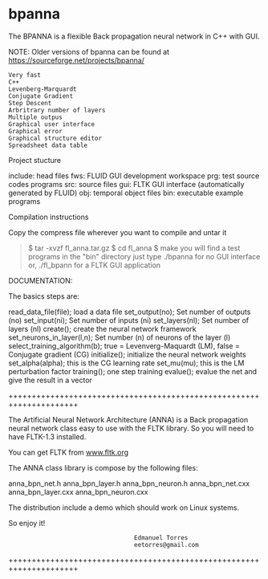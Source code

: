 # bpanna
The BPANNA is a flexible Back propagation neural network in C++ with GUI.

NOTE: Older versions of bpanna can be found at https://sourceforge.net/projects/bpanna/

    Very fast
    C++
    Levenberg-Marquardt
    Conjugate Gradient
    Step Descent
    Arbritrary number of layers
    Multiple outpus
    Graphical user interface
    Graphical error
    Graphical structure editor
    Spreadsheet data table


Project stucture

 include: head files
 fws:     FLUID GUI development workspace
 prg:     test source codes  programs
 src:     source files
 gui:     FLTK GUI interface (automatically generated by FLUID)
 obj:     temporal object files
 bin:     executable example programs


Compilation instructions

 Copy the compress file wherever you want to compile and untar it
 > $ tar -xvzf fl_anna.tar.gz
 > $ cd fl_anna
 > $ make
 you will find a test programs in the "bin" directory
 just type
 > ./bpanna
for no GUI interface or,
 > ./fl_bpann
 for a FLTK GUI application

DOCUMENTATION:

 The basics steps are:

 read_data_file(file);          load a data file
 set_output(no);                Set number of outputs (no)
 set_input(ni);                 Set number of inputs (ni)
 set_layers(nl);                Set number of layers (nl)
 create();                      create the neural network framework
 set_neurons_in_layer(l,n);     Set number (n) of neurons of the layer (l)
 select_training_algorithm(b);  true = Levenverg-Maquardt (LM),
                                false = Conjugate gradient (CG)
 initialize();                  initialize the neural network weights
 set_alpha(alpha);              this is the CG learning rate
 set_mu(mu);                    this is the LM perturbation factor
 training();                    one step training
 evalue();                      evalue the net and give the result in a vector

+++++++++++++++++++++++++++++++++++++++++++++++++++++++++++++++++++++

 The  Artificial Neural Network Architecture  (ANNA)   is  a
 Back propagation neural network  class  easy  to  use  with
 the FLTK library.  So you will need to have FLTK-1.3 installed.

 You can get FLTK from www.fltk.org

 The ANNA class library is compose by the following files:

 anna_bpn_net.h anna_bpn_layer.h anna_bpn_neuron.h
 anna_bpn_net.cxx anna_bpn_layer.cxx anna_bpn_neuron.cxx

 The distribution include a demo which should work on Linux systems.


 So enjoy it!

                                       Edmanuel Torres
                                       eetorres@gmail.com

+++++++++++++++++++++++++++++++++++++++++++++++++++++++++++++++++++++

